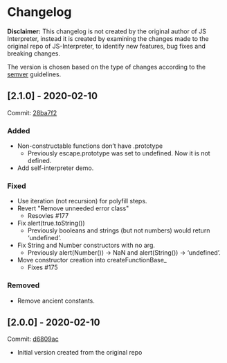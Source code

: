 # Changelog

**Disclaimer:** This changelog is not created by the original author of JS
Interpreter, instead it is created by examining the changes made to the
original repo of JS-Interpreter, to identify new features, bug fixes and
breaking changes.

The version is chosen based on the type of changes according to the
[semver](https://semver.org/) guidelines.

## [2.1.0] - 2020-02-10

Commit: [28ba7f2](https://github.com/NeilFraser/JS-Interpreter/tree/28ba7f2)

### Added

- Non-constructable functions don’t have .prototype
  - Previously escape.prototype was set to undefined.  Now it is not defined.
- Add self-interpreter demo.

### Fixed

- Use iteration (not recursion) for polyfill steps.
- Revert "Remove unneeded error class"
  - Resovles #177
- Fix alert(true.toString())
  - Previously booleans and strings (but not numbers) would return ‘undefined’.
- Fix String and Number constructors with no arg.
  - Previously alert(Number()) -> NaN and alert(String()) -> ‘undefined’.
- Move constructor creation into createFunctionBase_
  - Fixes #175

### Removed

- Remove ancient constants.

## [2.0.0] - 2020-02-10

Commit: [d6809ac](https://github.com/NeilFraser/JS-Interpreter/tree/d6809ac)

- Initial version created from the original repo
